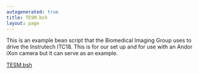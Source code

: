 ```yaml
---
autogenerated: true
title: TESM.bsh
layout: page
---
```


This is an example bean script that the Biomedical Imaging Group uses to
drive the Instrutech ITC18. This is for our set up and for use with an
Andor iXon camera but it can serve as an example.

[TESM.bsh](/media/files/TESM.bsh)

